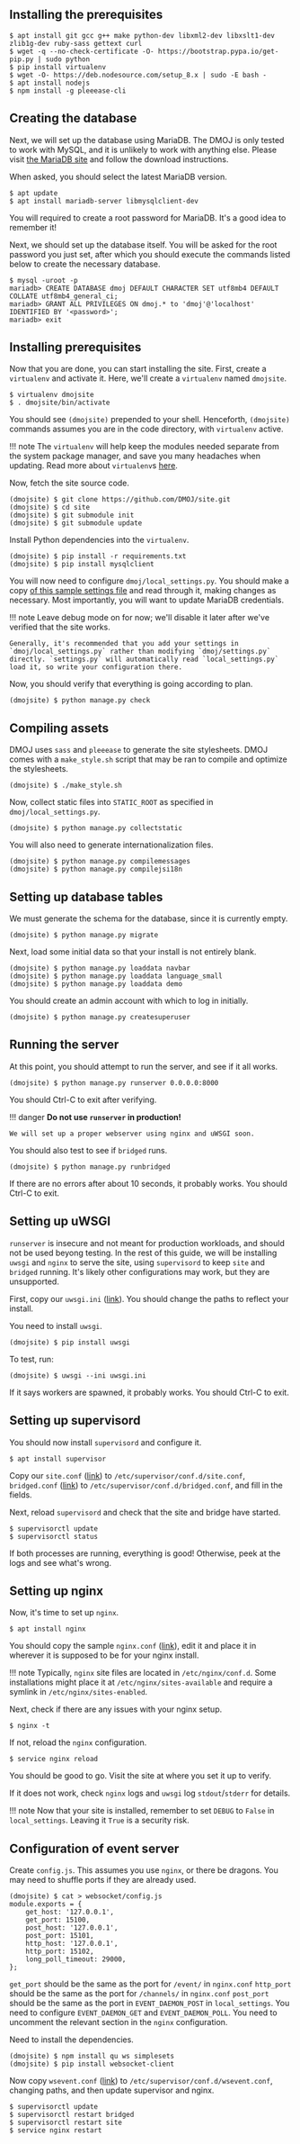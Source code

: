 ## Installing the prerequisites

```
$ apt install git gcc g++ make python-dev libxml2-dev libxslt1-dev zlib1g-dev ruby-sass gettext curl
$ wget -q --no-check-certificate -O- https://bootstrap.pypa.io/get-pip.py | sudo python
$ pip install virtualenv
$ wget -O- https://deb.nodesource.com/setup_8.x | sudo -E bash -
$ apt install nodejs
$ npm install -g pleeease-cli
```

## Creating the database

Next, we will set up the database using MariaDB. The DMOJ is only tested to work with MySQL, and it is unlikely to work with anything else. Please visit [the MariaDB site](https://downloads.mariadb.org/mariadb/repositories/) and follow the download instructions.

When asked, you should select the latest MariaDB version.

```
$ apt update
$ apt install mariadb-server libmysqlclient-dev
```

You will required to create a root password for MariaDB. It's a good idea to remember it!

Next, we should set up the database itself. You will be asked for the root password you just set, after which you should execute the commands listed below to create the necessary database.

```
$ mysql -uroot -p
mariadb> CREATE DATABASE dmoj DEFAULT CHARACTER SET utf8mb4 DEFAULT COLLATE utf8mb4_general_ci;
mariadb> GRANT ALL PRIVILEGES ON dmoj.* to 'dmoj'@'localhost' IDENTIFIED BY '<password>';
mariadb> exit
```

## Installing prerequisites

Now that you are done, you can start installing the site. First, create a `virtualenv` and activate it. Here, we'll create a `virtualenv` named `dmojsite`.

```
$ virtualenv dmojsite
$ . dmojsite/bin/activate
```
You should see `(dmojsite)` prepended to your shell. Henceforth, `(dmojsite)` commands assumes you are in the code directory, with `virtualenv` active.

!!! note
    The `virtualenv` will help keep the modules needed separate from the system package manager, and save you many headaches when updating. Read more about `virtualenv`s [here](#).


Now, fetch the site source code.

```
(dmojsite) $ git clone https://github.com/DMOJ/site.git
(dmojsite) $ cd site
(dmojsite) $ git submodule init
(dmojsite) $ git submodule update
```

Install Python dependencies into the `virtualenv`.

```
(dmojsite) $ pip install -r requirements.txt
(dmojsite) $ pip install mysqlclient
```

You will now need to configure `dmoj/local_settings.py`. You should make a copy [of this sample settings file](https://github.com/DMOJ/docs/blob/master/sample_files/local_settings.py) and read through it, making changes as necessary. Most importantly, you will want to update MariaDB credentials.

!!! note
    Leave debug mode on for now; we'll disable it later after we've verified that the site works.
    
    Generally, it's recommended that you add your settings in `dmoj/local_settings.py` rather than modifying `dmoj/settings.py` directly. `settings.py` will automatically read `local_settings.py` load it, so write your configuration there.

Now, you should verify that everything is going according to plan.

```
(dmojsite) $ python manage.py check
```

## Compiling assets
DMOJ uses `sass` and `pleeease` to generate the site stylesheets. DMOJ comes with a `make_style.sh` script that may be ran to compile and optimize the stylesheets.

```
(dmojsite) $ ./make_style.sh
```

Now, collect static files into `STATIC_ROOT` as specified in `dmoj/local_settings.py`.

```
(dmojsite) $ python manage.py collectstatic
```

You will also need to generate internationalization files.

```
(dmojsite) $ python manage.py compilemessages
(dmojsite) $ python manage.py compilejsi18n
```

## Setting up database tables
We must generate the schema for the database, since it is currently empty.

```
(dmojsite) $ python manage.py migrate
```

Next, load some initial data so that your install is not entirely blank.

```
(dmojsite) $ python manage.py loaddata navbar
(dmojsite) $ python manage.py loaddata language_small
(dmojsite) $ python manage.py loaddata demo
```

You should create an admin account with which to log in initially.

```
(dmojsite) $ python manage.py createsuperuser
```

## Running the server
At this point, you should attempt to run the server, and see if it all works.

```
(dmojsite) $ python manage.py runserver 0.0.0.0:8000
```

You should Ctrl-C to exit after verifying.

!!! danger
    **Do not use `runserver` in production!**

    We will set up a proper webserver using nginx and uWSGI soon.

You should also test to see if `bridged` runs.

```
(dmojsite) $ python manage.py runbridged
```

If there are no errors after about 10 seconds, it probably works.
You should Ctrl-C to exit.

## Setting up uWSGI
`runserver` is insecure and not meant for production workloads, and should not be used beyong testing.
In the rest of this guide, we will be installing `uwsgi` and `nginx` to serve the site, using `supervisord`
to keep `site` and `bridged` running. It's likely other configurations may work, but they are unsupported.

First, copy our `uwsgi.ini` ([link](https://github.com/DMOJ/docs/blob/master/sample_files/uwsgi.ini)). You should change the paths to reflect your install.

You need to install `uwsgi`.

```
(dmojsite) $ pip install uwsgi
```

To test, run:

```
(dmojsite) $ uwsgi --ini uwsgi.ini
```

If it says workers are spawned, it probably works.
You should Ctrl-C to exit.

## Setting up supervisord
You should now install `supervisord` and configure it.

```
$ apt install supervisor
```

Copy our `site.conf` ([link](https://github.com/DMOJ/docs/blob/master/sample_files/site.conf)) to `/etc/supervisor/conf.d/site.conf`, `bridged.conf` ([link](https://github.com/DMOJ/docs/blob/master/sample_files/bridged.conf)) to `/etc/supervisor/conf.d/bridged.conf`, and fill in the fields.

Next, reload `supervisord` and check that the site and bridge have started.

```
$ supervisorctl update
$ supervisorctl status
```

If both processes are running, everything is good! Otherwise, peek at the logs and see what's wrong.

## Setting up nginx
Now, it's time to set up `nginx`.

```
$ apt install nginx
```

You should copy the sample `nginx.conf` ([link](https://github.com/DMOJ/docs/blob/master/sample_files/nginx.conf)), edit it and place it in wherever it is supposed to be for your nginx install.

!!! note
    Typically, `nginx` site files are located in `/etc/nginx/conf.d`.
    Some installations might place it at `/etc/nginx/sites-available` and require a symlink in `/etc/nginx/sites-enabled`.

Next, check if there are any issues with your nginx setup.

```
$ nginx -t
```

If not, reload the `nginx` configuration.

```
$ service nginx reload
```

You should be good to go. Visit the site at where you set it up to verify.

If it does not work, check `nginx` logs and `uwsgi` log `stdout`/`stderr` for details.

!!! note
    Now that your site is installed, remember to set `DEBUG` to `False` in
    `local_settings`. Leaving it `True` is a security risk.

## Configuration of event server
Create `config.js`. This assumes you use `nginx`, or there be dragons.
You may need to shuffle ports if they are already used.

```
(dmojsite) $ cat > websocket/config.js
module.exports = {
    get_host: '127.0.0.1',
    get_port: 15100,
    post_host: '127.0.0.1',
    post_port: 15101,
    http_host: '127.0.0.1',
    http_port: 15102,
    long_poll_timeout: 29000,
};
```

`get_port` should be the same as the port for `/event/` in `nginx.conf`
`http_port` should be the same as the port for `/channels/` in `nginx.conf`
`post_port` should be the same as the port in `EVENT_DAEMON_POST` in `local_settings`.
You need to configure `EVENT_DAEMON_GET` and `EVENT_DAEMON_POLL`.
You need to uncomment the relevant section in the `nginx` configuration.

Need to install the dependencies.

```
(dmojsite) $ npm install qu ws simplesets
(dmojsite) $ pip install websocket-client
```

Now copy `wsevent.conf` ([link](https://github.com/DMOJ/docs/blob/master/sample_files/wsevent.conf)) to `/etc/supervisor/conf.d/wsevent.conf`, changing paths, and then update supervisor and nginx.

```
$ supervisorctl update
$ supervisorctl restart bridged
$ supervisorctl restart site
$ service nginx restart
```
